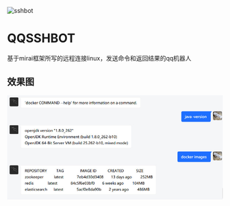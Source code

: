 ![sshbot](https://socialify.git.ci/yanstu/sshbot/image?description=1&font=Inter&forks=1&issues=1&language=1&owner=1&pattern=Plus&pulls=1&stargazers=1&theme=Light)
# QQSSHBOT
基于mirai框架所写的远程连接linux，发送命令和返回结果的qq机器人

## 效果图

![](images/demo1.jpg)

